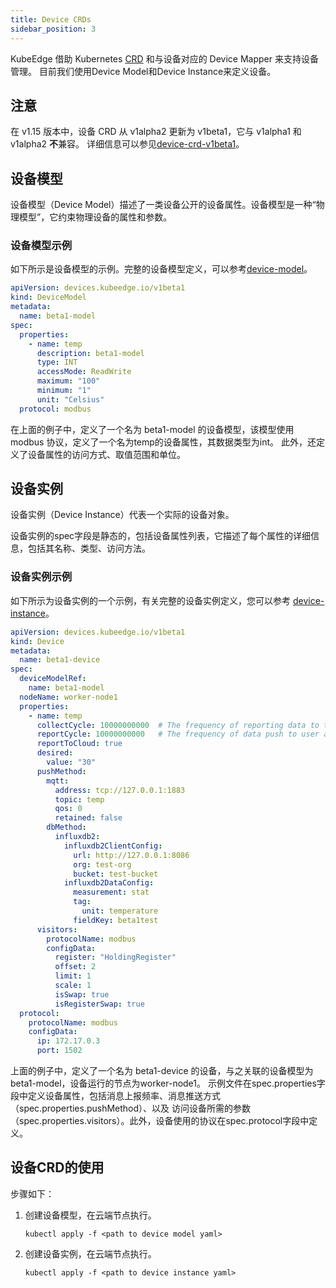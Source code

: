 ```yaml
---
title: Device CRDs
sidebar_position: 3
---
```


KubeEdge 借助 Kubernetes [CRD](https://kubernetes.io/docs/concepts/extend-kubernetes/api-extension/custom-resources/#customresourcedefinitions) 和与设备对应的 Device Mapper 来支持设备管理。
目前我们使用Device Model和Device Instance来定义设备。

## 注意

在 v1.15 版本中，设备 CRD 从 v1alpha2 更新为 v1beta1，它与 v1alpha1 和 v1alpha2 **不**兼容。
详细信息可以参见[device-crd-v1beta1](https://github.com/kubeedge/kubeedge/blob/master/docs/proposals/device-crd-v1beta1.md)。

## 设备模型

设备模型（Device Model）描述了一类设备公开的设备属性。设备模型是一种“物理模型”，它约束物理设备的属性和参数。

### 设备模型示例
如下所示是设备模型的示例。完整的设备模型定义，可以参考[device-model](https://github.com/kubeedge/kubeedge/blob/master/build/crds/devices/devices_v1beta1_devicemodel.yaml)。
```yaml
apiVersion: devices.kubeedge.io/v1beta1
kind: DeviceModel
metadata:
  name: beta1-model
spec:
  properties:
    - name: temp
      description: beta1-model
      type: INT
      accessMode: ReadWrite
      maximum: "100"
      minimum: "1"
      unit: "Celsius"
  protocol: modbus
```
在上面的例子中，定义了一个名为 beta1-model 的设备模型，该模型使用 modbus 协议，定义了一个名为temp的设备属性，其数据类型为int。
此外，还定义了设备属性的访问方式、取值范围和单位。

## 设备实例

设备实例（Device Instance）代表一个实际的设备对象。

设备实例的spec字段是静态的，包括设备属性列表，它描述了每个属性的详细信息，包括其名称、类型、访问方法。

### 设备实例示例
如下所示为设备实例的一个示例，有关完整的设备实例定义，您可以参考 [device-instance](https://github.com/kubeedge/kubeedge/blob/master/build/crds/devices/devices_v1beta1_device.yaml)。
```yaml
apiVersion: devices.kubeedge.io/v1beta1
kind: Device
metadata:
  name: beta1-device
spec:
  deviceModelRef:
    name: beta1-model
  nodeName: worker-node1
  properties:
    - name: temp
      collectCycle: 10000000000  # The frequency of reporting data to the cloud, once every 10 seconds
      reportCycle: 10000000000   # The frequency of data push to user applications or databases, once every 10 seconds
      reportToCloud: true
      desired:
        value: "30"
      pushMethod:
        mqtt:
          address: tcp://127.0.0.1:1883
          topic: temp
          qos: 0
          retained: false
        dbMethod:
          influxdb2:
            influxdb2ClientConfig:
              url: http://127.0.0.1:8086
              org: test-org
              bucket: test-bucket
            influxdb2DataConfig:
              measurement: stat
              tag:
                unit: temperature
              fieldKey: beta1test
      visitors:
        protocolName: modbus
        configData:
          register: "HoldingRegister"
          offset: 2
          limit: 1
          scale: 1
          isSwap: true
          isRegisterSwap: true
  protocol:
    protocolName: modbus
    configData:
      ip: 172.17.0.3
      port: 1502

```

上面的例子中，定义了一个名为 beta1-device 的设备，与之关联的设备模型为beta1-model，设备运行的节点为worker-node1。
示例文件在spec.properties字段中定义设备属性，包括消息上报频率、消息推送方式（spec.properties.pushMethod）、以及
访问设备所需的参数（spec.properties.visitors）。此外，设备使用的协议在spec.protocol字段中定义。

## 设备CRD的使用

步骤如下：

1. 创建设备模型，在云端节点执行。

    ```shell
    kubectl apply -f <path to device model yaml>
    ```

2. 创建设备实例，在云端节点执行。
    
    ```shell
    kubectl apply -f <path to device instance yaml>
    ```

